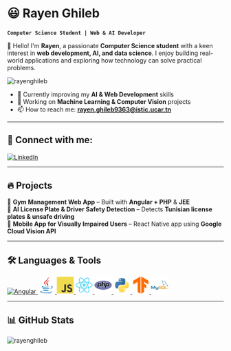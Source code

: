 # 😃 Rayen Ghileb

**`Computer Science Student | Web & AI Developer`**

👋 Hello! I'm **Rayen**, a passionate **Computer Science student** with a keen interest in **web development, AI, and data science**. I enjoy building real-world applications and exploring how technology can solve practical problems.

<p align="left"> <img src="https://komarev.com/ghpvc/?username=rayenghileb&label=Profile%20views&color=0e75b6&style=flat" alt="rayenghileb" /> </p>

- 🌱 Currently improving my **AI & Web Development** skills  
- 🚀 Working on **Machine Learning & Computer Vision** projects  
- 📫 How to reach me: **rayen.ghileb9363@istic.ucar.tn**  

---

## 🔗 Connect with me:  
<p align="left">
<a href="https://www.linkedin.com/in/rayen-ghileb/" target="blank">
  <img align="center" src="https://raw.githubusercontent.com/rahuldkjain/github-profile-readme-generator/master/src/images/icons/Social/linked-in-alt.svg" alt="LinkedIn" height="30" width="40" />
</a>
</p>

---

## 🔥 Projects  
🔹 **Gym Management Web App** – Built with **Angular + PHP** & **JEE**  
🔹 **AI License Plate & Driver Safety Detection** – Detects **Tunisian license plates & unsafe driving**  
🔹 **Mobile App for Visually Impaired Users** – React Native app using **Google Cloud Vision API**  

---

## 🛠️ Languages & Tools  

<p align="left">
<a href="https://angular.io" target="_blank"> <img src="https://angular.io/assets/images/logos/angular/angular.svg" alt="Angular" width="40" height="40"/> </a>
<a href="https://www.java.com" target="_blank"> <img src="https://raw.githubusercontent.com/devicons/devicon/master/icons/java/java-original.svg" alt="Java" width="40" height="40"/> </a>
<a href="https://developer.mozilla.org/en-US/docs/Web/JavaScript" target="_blank"> <img src="https://raw.githubusercontent.com/devicons/devicon/master/icons/javascript/javascript-original.svg" alt="JavaScript" width="40" height="40"/> </a>
<a href="https://reactnative.dev/" target="_blank"> <img src="https://raw.githubusercontent.com/devicons/devicon/master/icons/react/react-original.svg" alt="React Native" width="40" height="40"/> </a>
<a href="https://www.php.net" target="_blank"> <img src="https://raw.githubusercontent.com/devicons/devicon/master/icons/php/php-original.svg" alt="PHP" width="40" height="40"/> </a>
<a href="https://www.python.org" target="_blank"> <img src="https://raw.githubusercontent.com/devicons/devicon/master/icons/python/python-original.svg" alt="Python" width="40" height="40"/> </a>
<a href="https://www.tensorflow.org/" target="_blank"> <img src="https://raw.githubusercontent.com/devicons/devicon/master/icons/tensorflow/tensorflow-original.svg" alt="TensorFlow" width="40" height="40"/> </a>
<a href="https://www.mysql.com/" target="_blank"> <img src="https://raw.githubusercontent.com/devicons/devicon/master/icons/mysql/mysql-original-wordmark.svg" alt="MySQL" width="40" height="40"/> </a>
</p>

---

## 📊 GitHub Stats  

<p>
  <img align="left" src="https://github-readme-stats.vercel.app/api/top-langs?username=Rippouzza&show_icons=true&locale=en&layout=compact" alt="rayenghileb" />
</p>

